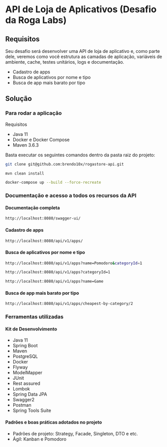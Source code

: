 # API de Loja de Aplicativos (Desafio da Roga Labs)

## Requisitos
Seu desafio será desenvolver uma API de loja de aplicativo e, como parte dele, veremos como você estrutura as camadas de aplicação, variáveis de ambiente, cache, testes unitários, logs e documentação.
* Cadastro de apps
* Busca de aplicativos por nome e tipo
* Busca de app mais barato por tipo
## Solução

### Para rodar a aplicação
Requisitos
* Java 11
* Docker e Docker Compose
* Maven 3.6.3

Basta executar os seguintes comandos dentro da pasta raiz do projeto:
```bash
git clone git@github.com:brendo10x/rogastore-api.git
```
```bash
mvn clean install
```
```bash
docker-compose up --build --force-recreate
```

### Documentação e acesso a todos os recursos da API
#### Documentação completa
```bash
http://localhost:8080/swagger-ui/
```
#### Cadastro de apps
```bash
http://localhost:8080/api/v1/apps/
```
#### Busca de aplicativos por nome e tipo
```bash
http://localhost:8080/api/v1/apps?name=Pomodoro&categoryId=1
```
```bash
http://localhost:8080/api/v1/apps?categoryId=1
```
```bash
http://localhost:8080/api/v1/apps?name=Game
```
#### Busca de app mais barato por tipo
```bash
http://localhost:8080/api/v1/apps/cheapest-by-category/2
```

### Ferramentas utilizadas
#### Kit de Desenvolvimento
* Java 11
* Spring Boot
* Maven
* PostgreSQL
* Docker
* Flyway
* ModelMapper
* JUnit
* Rest assured
* Lombok
* Spring Data JPA
* Swagger2
* Postman
* Spring Tools Suite

#### Padrões e boas práticas adotados no projeto
- Padrões de projeto: Strategy, Facade, Singleton, DTO e etc.
- Ágil: Kanban e Pomodoro
